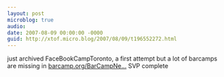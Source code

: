 ```yaml
---
layout: post
microblog: true
audio: 
date: 2007-08-09 00:00:00 -0000
guid: http://xtof.micro.blog/2007/08/09/t196552272.html
---
```

just archived FaceBookCampToronto, a first attempt but a lot of barcamps are missing in [barcamp.org/BarCampNe...](http://barcamp.org/BarCampNewsArchive) SVP complete
